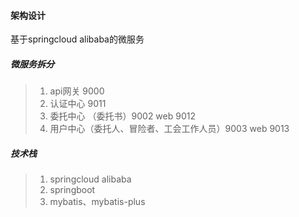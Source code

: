 #### 架构设计
基于springcloud alibaba的微服务
##### 微服务拆分
>1. api网关 9000
>2. 认证中心 9011
>4. 委托中心 （委托书）9002    web 9012
>5. 用户中心（委托人、冒险者、工会工作人员）9003  web 9013

#####   技术栈
>1. springcloud alibaba
>2. springboot
>3. mybatis、mybatis-plus